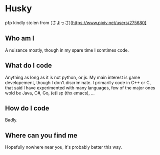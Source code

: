 # Husky
pfp kindly stolen from (さよっさ)[https://www.pixiv.net/users/275680]

## Who am I
A nuisance mostly, though in my spare time I somtimes code.

## What do I code
Anything as long as it is not python, or js.
My main interest is game developement, though I don't discriminate.
I primarilly code in C++ or C, that said I have experimented with many languages, few of the major ones wold be Java, C#, Go, (e)lisp (thx emacs), ...

## How do I code
Badly.

## Where can you find me
Hopefully nowhere near you, it's probably better this way.
